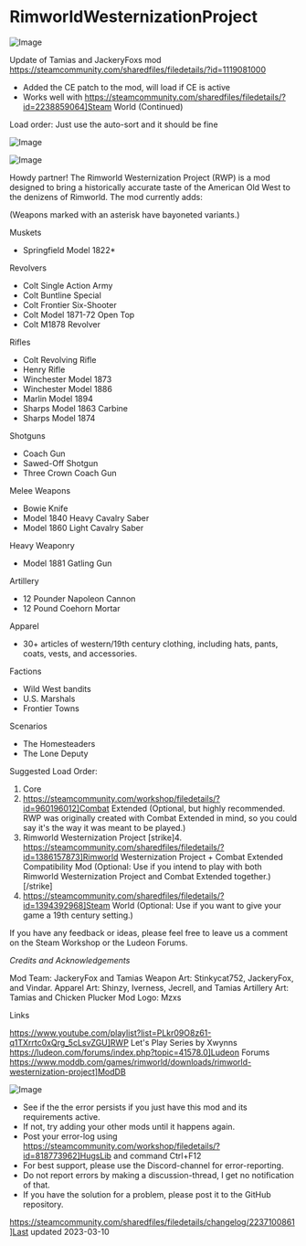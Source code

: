 # RimworldWesternizationProject

![Image](https://i.imgur.com/buuPQel.png)

Update of Tamias and JackeryFoxs mod
https://steamcommunity.com/sharedfiles/filedetails/?id=1119081000

- Added the CE patch to the mod, will load if CE is active
- Works well with https://steamcommunity.com/sharedfiles/filedetails/?id=2238859064]Steam World (Continued)

Load order: Just use the auto-sort and it should be fine

![Image](https://i.imgur.com/pufA0kM.png)

	
![Image](https://i.imgur.com/Z4GOv8H.png)


Howdy partner! The Rimworld Westernization Project (RWP) is a mod designed to bring a historically accurate taste of the American Old West to the denizens of Rimworld. The mod currently adds:

(Weapons marked with an asterisk have bayoneted variants.)

Muskets
- Springfield Model 1822*

Revolvers
- Colt Single Action Army
- Colt Buntline Special
- Colt Frontier Six-Shooter
- Colt Model 1871-72 Open Top
- Colt M1878 Revolver

Rifles
- Colt Revolving Rifle
- Henry Rifle
- Winchester Model 1873
- Winchester Model 1886
- Marlin Model 1894
- Sharps Model 1863 Carbine
- Sharps Model 1874

Shotguns
- Coach Gun
- Sawed-Off Shotgun
- Three Crown Coach Gun

Melee Weapons
- Bowie Knife
- Model 1840 Heavy Cavalry Saber
- Model 1860 Light Cavalry Saber

Heavy Weaponry
- Model 1881 Gatling Gun

Artillery
- 12 Pounder Napoleon Cannon
- 12 Pound Coehorn Mortar

Apparel
- 30+ articles of western/19th century clothing, including hats, pants, coats, vests, and accessories.

Factions
- Wild West bandits
- U.S. Marshals
- Frontier Towns

Scenarios
- The Homesteaders
- The Lone Deputy

Suggested Load Order:

1. Core
2. https://steamcommunity.com/workshop/filedetails/?id=960196012]Combat Extended (Optional, but highly recommended. RWP was originally created with Combat Extended in mind, so you could say it&apos;s the way it was meant to be played.)
3. Rimworld Westernization Project
[strike]4. https://steamcommunity.com/sharedfiles/filedetails/?id=1386157873]Rimworld Westernization Project + Combat Extended Compatibility Mod (Optional: Use if you intend to play with both Rimworld Westernization Project and Combat Extended together.)[/strike]
5. https://steamcommunity.com/sharedfiles/filedetails/?id=1394392968]Steam World (Optional: Use if you want to give your game a 19th century setting.)

If you have any feedback or ideas, please feel free to leave us a comment on the Steam Workshop or the Ludeon Forums.

*Credits and Acknowledgements*

Mod Team: JackeryFox and Tamias
Weapon Art: Stinkycat752, JackeryFox, and Vindar.
Apparel Art: Shinzy, Iverness, Jecrell, and Tamias
Artillery Art: Tamias and Chicken Plucker
Mod Logo: Mzxs 

Links

https://www.youtube.com/playlist?list=PLkr09O8z61-q1TXrrtc0xQrg_5cLsvZGU]RWP Let&apos;s Play Series by Xwynns
https://ludeon.com/forums/index.php?topic=41578.0]Ludeon Forums
https://www.moddb.com/games/rimworld/downloads/rimworld-westernization-project]ModDB


![Image](https://i.imgur.com/PwoNOj4.png)



-  See if the the error persists if you just have this mod and its requirements active.
-  If not, try adding your other mods until it happens again.
-  Post your error-log using https://steamcommunity.com/workshop/filedetails/?id=818773962]HugsLib and command Ctrl+F12
-  For best support, please use the Discord-channel for error-reporting.
-  Do not report errors by making a discussion-thread, I get no notification of that.
-  If you have the solution for a problem, please post it to the GitHub repository.


https://steamcommunity.com/sharedfiles/filedetails/changelog/2237100861]Last updated 2023-03-10
